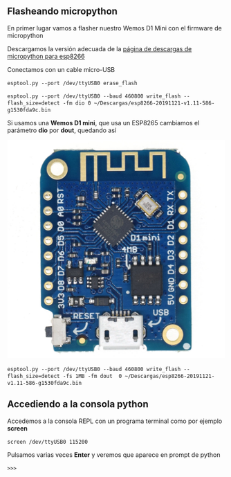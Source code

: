 ## Flasheando micropython

En primer lugar vamos a flasher nuestro Wemos D1 Mini con el firmware de micropython 

Descargamos la versión adecuada de la [página de descargas de micropython para esp8266](https://micropython.org/download/esp8266/)


Conectamos con un cable micro-USB

```
esptool.py --port /dev/ttyUSB0 erase_flash
```

    
```
esptool.py --port /dev/ttyUSB0 --baud 460800 write_flash --flash_size=detect -fm dio 0 ~/Descargas/esp8266-20191121-v1.11-586-g1530fda9c.bin 
```

Si usamos una **Wemos D1 mini**, que usa un ESP8265 cambiamos el parámetro **dio** por **dout**, quedando así

![](./images/LOLIN-D1-mini-V3-1-0-WEMOS-WIFI-de-Internet-de-las-cosas-placa-de-desarrollo.jpg)

```
esptool.py --port /dev/ttyUSB0 --baud 460800 write_flash --flash_size=detect -fs 1MB -fm dout  0 ~/Descargas/esp8266-20191121-v1.11-586-g1530fda9c.bin
```

## Accediendo a la consola python

Accedemos a la consola REPL con un programa terminal como por ejemplo **screen** 

```
screen /dev/ttyUSB0 115200
```

Pulsamos varias veces **Enter** y veremos que aparece en prompt de python

```
>>>
```

